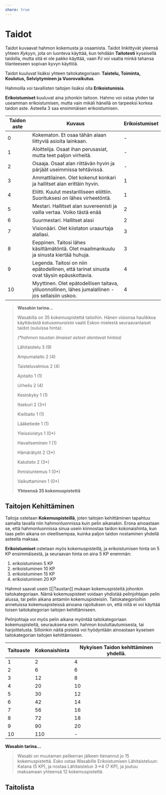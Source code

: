 ```yaml
---
share: true
---
```

# Taidot

Taidot kuvaavat hahmon kokemusta ja osaamista. Taidot linkittyvät yleensä yhteen *Kykyyn*, jota on luonteva käyttää, kun tehdään **Taitotesti** kyseisellä taidolla, mutta sitä ei ole pakko käyttää, vaan PJ voi vaatia minkä tahansa tilanteeseen sopivan kyvyn käyttöä.

Taidot kuuluvat lisäksi yhteen taitokategoriaan: **Taistelu, Toiminta, Koulutus, Selviytyminen ja Vuorovaikutus**.

Hahmoilla voi tavallisten taitojen lisäksi olla **Erikoistumisia**.

**Erikoistumiset** kuuluvat aina johonkin taitoon. Hahmo voi ostaa yhden tai useamman erikoistumisen, mutta vain mikäli hänellä on tarpeeksi korkea taidon aste. Asteella 3 saa ensimmäisen erikoistumisen.

| Taidon aste | Kuvaus                                                                                             | Erikoistumiset |
| ----------- | -------------------------------------------------------------------------------------------------- | -------- |
| 0           | Kokematon. Et osaa tähän alaan liittyviä asioita lainkaan.                                         | -        |
| 1           | Aloittelija. Osaat ihan perusasiat, mutta teet paljon virheitä.                                    | -        |
| 2           | Osaaja. Osaat alan riittävän hyvin ja pärjäät useimmissa tehtävissä.                               | -        |
| 3           | Ammattilainen. Olet kokenut konkari ja hallitset alan erittäin hyvin.                              | 1       |
| 4           | Eliitti. Kuulut mestarilliseen eliittiin. Suorituksesi on lähes virheetöntä.                       | 1       |
| 5           | Mestari. Hallitset alan suvereenisti ja vailla vertaa. Voiko tästä enää                            | 2       |
| 6           | Suurmestari. Hallitset alasi                                                                       | 2       |
| 7           | Visionääri. Olet kiistaton uraaurtaja alallasi.                                                    | 3       |
| 8           | Eeppinen. Taitosi lähes käsittämätöntä. Olet maailmankuulu ja sinusta kiertää huhuja.              | 3       |
| 9           | Legenda. Taitosi on niin epätodellinen, että tarinat sinusta ovat täysin epäuskottavia.            | 4       |
| 10          | Myyttinen. Olet epätodellisen taitava, yliluonnollinen, lähes jumalallinen - jos sellaisiin uskoo. | 4       |



> **Wasabin tarina...**
>
> Wasabilla on 35 kokemuspistettä taitoihin. Hänen visionsa haulikkoa käyttävästä *katusamuraista* vaatii Eskon mielestä seuraavanlaiset taidot (suluissa hinta):
>
> *(\*hahmon taustan ilmaiset asteet alentavat hintaa)*
>
> Lähitaistelu 3 (9)
>
> Ampumataito 2 (4)
>
> Taisteluvalmius 2 (4)
>
> Ajotaito 1 (1)
>
> Urheilu 2 (4)
>
> Kestokyky 1 (1)
>
> Itsekuri 2 (3*)
>
> Kielitaito 1 (1)
>
> Lääketiede 1 (1)
>
> Yleissivistys 1 (0*)
>
> Havaitseminen 1 (1)
>
> Hämärätyöt 2 (3*)
>
> Katutieto 2 (3*)
>
> Ihmistuntemus 1 (0*)
>
> Vaikuttaminen 1 (0*)
>
> **Yhteensä 35 kokemuspistettä**


## Taitojen Kehittäminen
Taitoja ostetaan **Kokemuspisteillä**, joten taitojen kehittäminen tapahtuu samalla tavalla niin hahmonluonnissa kuin pelin aikanakin. Erona ainoastaan se, että hahmonluonnissa sinua usein kiinnostaa taidon kokonaishinta, kun taas pelin aikana on oleellisempaa, kuinka paljon taidon nostaminen yhdellä asteella maksaa.

**Erikoistumiset** ostetaan myös kokemuspisteillä, ja erikoistumisen hinta on 5 KP ensimmäisestä, ja seuraavan hinta on aina 5 KP enemmän:
1. erikoistuminen 5 KP
2. erikoistuminen 10 KP
3. erikoistuminen 15 KP
4. erikoistuminen 20 KP

Hahmot saavat usein [[|Taustan]] mukaan kokemuspisteitä johonkin taitokategoriaan. Nämä kokemuspisteet voidaan yhdistää pelinjohtajan pelin alussa, tai pelin aikana antamiin kokemuspisteisiin. Taitokategorioihin annetuissa kokemuspisteissä ainoana rajoituksen on, että niitä ei voi käyttää toisen taitokategorian taitojen kehittämiseen.

Pelinjohtaja voi myös pelin aikana myöntää taitokategoriaan kokemuspisteitä, seurauksena esim. hahmon kouluttautumisesta, tai harjoittelusta. Silloinkin näitä pisteitä voi hyödyntään ainoastaan kyseisen taitokategorian taitojen kehittämiseen.

| Taitoaste | Kokonaishinta | Nykyisen Taidon kehittäminen yhdellä. |
| --------- | ------------- | ------------------------------------- |
| 1         | 2             | 4                                     |
| 2         | 6             | 6                                     |
| 3         | 12            | 8                                     |
| 4         | 20            | 10                                    |
| 5         | 30            | 12                                    |
| 6         | 42            | 14                                    |
| 7         | 56            | 16                                    |
| 8         | 72            | 18                                    |
| 9         | 90            | 20                                    |
| 10        | 110           | -                                     |


**Wasabin tarina...**
>
> Wasabi on muutaman pelikerran jälkeen tienannut jo 15 kokemuspistettä. Esko ostaa Wasabille Erikoistumisen Lähitaisteluun: Katana (5 KP), ja nostaa Lähitaistelun 3->4 (7 KP), ja joutuu maksamaan yhteensä 12 kokemuspistettä.

## Taitolista

